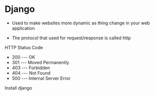 # Django

- Used to make websites more dynamic as thing change in your web application

- The protocol that used for request/response is called http

HTTP Status Code

<ul>
    <li>200 --- OK </li>
    <li>301 --- Moved Permanently </li>
    <li>403 --- Forbidden </li>
    <li>404 --- Not Found </li>
    <li>500 --- Internal Server Error </li>
</ul>

Install django 

